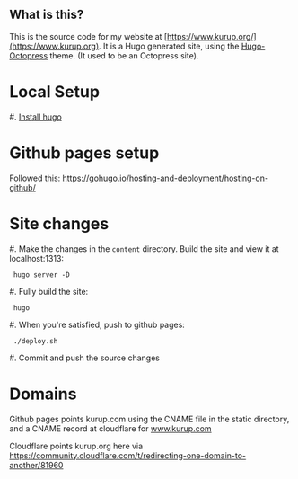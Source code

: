 What is this?
-------------

This is the source code for my website at [https://www.kurup.org/](https://www.kurup.org). It is a
Hugo generated site, using the [Hugo-Octopress](https://themes.gohugo.io/hugo-octopress/) theme. (It
used to be an Octopress site).

Local Setup
===========

#. [Install hugo](https://gohugo.io/getting-started/installing/)


Github pages setup
==================

Followed this: https://gohugo.io/hosting-and-deployment/hosting-on-github/

Site changes
============

#. Make the changes in the `content` directory. Build the site and view it at localhost:1313:

     hugo server -D

#. Fully build the site:

     hugo

#. When you're satisfied, push to github pages:

     ./deploy.sh

#. Commit and push the source changes

Domains
=======

Github pages points kurup.com using the CNAME file in the static directory, and a CNAME
record at cloudflare for www.kurup.com

Cloudflare points kurup.org here via https://community.cloudflare.com/t/redirecting-one-domain-to-another/81960
